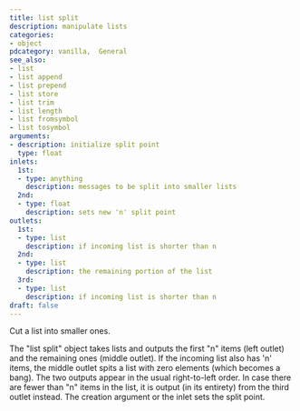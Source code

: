 ```yaml
---
title: list split
description: manipulate lists
categories:
- object
pdcategory: vanilla,  General
see_also:
- list
- list append
- list prepend
- list store
- list trim
- list length
- list fromsymbol
- list tosymbol
arguments:
- description: initialize split point
  type: float
inlets:
  1st:
  - type: anything
    description: messages to be split into smaller lists
  2nd:
  - type: float
    description: sets new 'n' split point
outlets:
  1st:
  - type: list
    description: if incoming list is shorter than n
  2nd:
  - type: list
    description: the remaining portion of the list
  3rd:
  - type: list
    description: if incoming list is shorter than n
draft: false
---
```

Cut a list into smaller ones.

The "list split" object takes lists and outputs the first "n" items (left outlet) and the remaining ones (middle outlet). If the incoming list also has 'n' items, the middle outlet spits a list with zero elements (which becomes a bang). The two outputs appear in the usual right-to-left order. In case there are fewer than "n" items in the list, it is output (in its entirety) from the third outlet instead. The creation argument or the inlet sets the split point.
